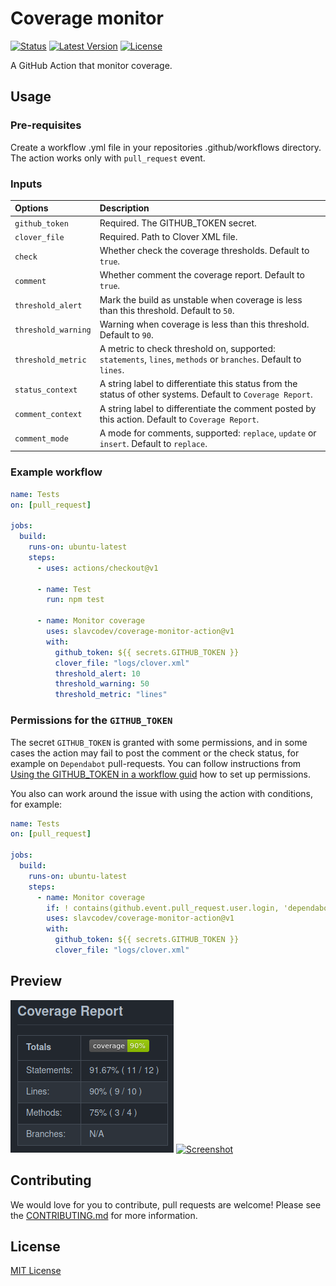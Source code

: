 # Coverage monitor

[![Status][ico-github-actions]][link-github]
[![Latest Version][ico-version]][link-github]
[![License][ico-license]][link-license]

[ico-github-actions]: https://github.com/slavcodev/coverage-monitor-action/workflows/build/badge.svg
[ico-version]: https://img.shields.io/github/tag/slavcodev/coverage-monitor-action.svg?label=latest
[ico-license]: https://img.shields.io/badge/License-MIT-blue.svg

[link-github]: https://github.com/slavcodev/coverage-monitor-action
[link-license]: LICENSE
[link-contributing]: .github/CONTRIBUTING.md

A GitHub Action that monitor coverage.

## Usage

### Pre-requisites

Create a workflow .yml file in your repositories .github/workflows directory.
The action works only with `pull_request` event.

### Inputs


| Options | Description |
| :-- | :-- |
| `github_token` | Required. The GITHUB_TOKEN secret. |
| `clover_file` | Required. Path to Clover XML file. |
| `check` | Whether check the coverage thresholds. Default to `true`. |
| `comment` | Whether comment the coverage report. Default to `true`. |
| `threshold_alert` | Mark the build as unstable when coverage is less than this threshold. Default to `50`. |
| `threshold_warning` | Warning when coverage is less than this threshold. Default to `90`. |
| `threshold_metric` | A metric to check threshold on, supported: `statements`, `lines`, `methods` or `branches`. Default to `lines`. |
| `status_context` | A string label to differentiate this status from the status of other systems. Default to `Coverage Report`. |
| `comment_context` | A string label to differentiate the comment posted by this action. Default to `Coverage Report`. |
| `comment_mode` | A mode for comments, supported: `replace`, `update` or `insert`. Default to `replace`. |

### Example workflow 

~~~yaml
name: Tests
on: [pull_request]

jobs:
  build:
    runs-on: ubuntu-latest
    steps:
      - uses: actions/checkout@v1

      - name: Test
        run: npm test

      - name: Monitor coverage
        uses: slavcodev/coverage-monitor-action@v1
        with:
          github_token: ${{ secrets.GITHUB_TOKEN }}
          clover_file: "logs/clover.xml"
          threshold_alert: 10
          threshold_warning: 50
          threshold_metric: "lines"
~~~

### Permissions for the `GITHUB_TOKEN`

The secret `GITHUB_TOKEN` is granted with some permissions, and in some cases the action may fail to post the comment or the check status,
for example on `Dependabot` pull-requests. You can follow instructions from [Using the GITHUB_TOKEN in a workflow guid](https://docs.github.com/en/actions/security-guides/automatic-token-authentication#using-the-github_token-in-a-workflow)
how to set up permissions.

You also can work around the issue with using the action with conditions, for example:

~~~yaml
name: Tests
on: [pull_request]

jobs:
  build:
    runs-on: ubuntu-latest
    steps:
      - name: Monitor coverage
        if: ! contains(github.event.pull_request.user.login, 'dependabot[bot]')
        uses: slavcodev/coverage-monitor-action@v1
        with:
          github_token: ${{ secrets.GITHUB_TOKEN }}
          clover_file: "logs/clover.xml"
~~~

## Preview

[![Screenshot][img-screenshot-dark]][link-example-pr]
[![Screenshot][img-screenshot-light]][link-example-pr]

[img-screenshot-dark]: screenshot.png#gh-dark-mode-only
[img-screenshot-light]: screenshot-light.png#gh-light-mode-only
[link-example-pr]: https://github.com/slavcodev/coverage-monitor-action/pull/1

## Contributing

We would love for you to contribute, pull requests are welcome!
Please see the [CONTRIBUTING.md][link-contributing] for more information.


## License

[MIT License][link-license]
